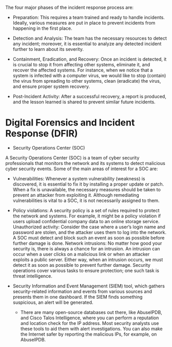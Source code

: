 The four major phases of the incident response process are:

- Preparation: This requires a team trained and ready to handle incidents. Ideally, various measures are put in place to prevent incidents from happening in the first place.

- Detection and Analysis: The team has the necessary resources to detect any incident; moreover, it is essential to analyze any detected incident further to learn about its severity.

- Containment, Eradication, and Recovery: Once an incident is detected, it is crucial to stop it from affecting other systems, eliminate it, and recover the affected systems. For instance, when we notice that a system is infected with a computer virus, we would like to stop (contain) the virus from spreading to other systems, clean (eradicate) the virus, and ensure proper system recovery.

- Post-Incident Activity: After a successful recovery, a report is produced, and the lesson learned is shared to prevent similar future incidents.

# Digital Forensics and Incident Response (DFIR)


- Security Operations Center (SOC)

A Security Operations Center (SOC) is a team of cyber security professionals that monitors the network and its systems to detect malicious cyber security events. Some of the main areas of interest for a SOC are:

- Vulnerabilities: Whenever a system vulnerability (weakness) is discovered, it is essential to fix it by installing a proper update or patch. When a fix is unavailable, the necessary measures should be taken to prevent an attacker from exploiting it. Although remediating vulnerabilities is vital to a SOC, it is not necessarily assigned to them.

- Policy violations: A security policy is a set of rules required to protect the network and systems. For example, it might be a policy violation if users upload confidential company data to an online storage service.
Unauthorized activity: Consider the case where a user’s login name and password are stolen, and the attacker uses them to log into the network. A SOC must detect and block such an event as soon as possible before further damage is done.
Network intrusions: No matter how good your security is, there is always a chance for an intrusion. An intrusion can occur when a user clicks on a malicious link or when an attacker exploits a public server. Either way, when an intrusion occurs, we must detect it as soon as possible to prevent further damage.
Security operations cover various tasks to ensure protection; one such task is threat intelligence.

- Security Information and Event Management (SIEM) tool, which gathers security-related information and events from various sources and presents them in one dashboard. If the SIEM finds something suspicious, an alert will be generated.
 
  - There are many open-source databases out there, like AbuseIPDB, and Cisco Talos Intelligence, where you can perform a reputation and location check for the IP address. Most security analysts use these tools to aid them with alert investigations. You can also make the Internet safer by reporting the malicious IPs, for example, on AbuseIPDB.​

